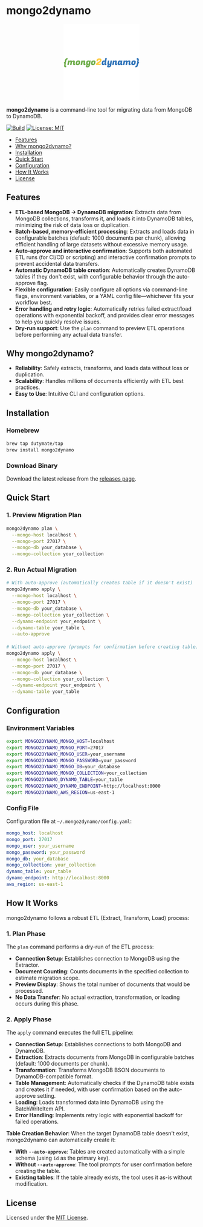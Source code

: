 # mongo2dynamo

<p align="center">
  <img src="images/logo.png" alt="mongo2dynamo Logo" width="200"/>
</p>

**mongo2dynamo** is a command-line tool for migrating data from MongoDB to DynamoDB.

[![Build](https://github.com/dutymate/mongo2dynamo/actions/workflows/build.yaml/badge.svg)](https://github.com/dutymate/mongo2dynamo/actions/workflows/build.yaml)
[![License: MIT](https://img.shields.io/badge/License-MIT-blue.svg)](LICENSE)

- [Features](#features)
- [Why mongo2dynamo?](#why-mongo2dynamo)
- [Installation](#installation)
- [Quick Start](#quick-start)
- [Configuration](#configuration)
- [How It Works](#how-it-works)
- [License](#license)

## Features

- **ETL-based MongoDB → DynamoDB migration**: Extracts data from MongoDB collections, transforms it, and loads it into DynamoDB tables, minimizing the risk of data loss or duplication.
- **Batch-based, memory-efficient processing**: Extracts and loads data in configurable batches (default: 1000 documents per chunk), allowing efficient handling of large datasets without excessive memory usage.
- **Auto-approve and interactive confirmation**: Supports both automated ETL runs (for CI/CD or scripting) and interactive confirmation prompts to prevent accidental data transfers.
- **Automatic DynamoDB table creation**: Automatically creates DynamoDB tables if they don't exist, with configurable behavior through the auto-approve flag.
- **Flexible configuration**: Easily configure all options via command-line flags, environment variables, or a YAML config file—whichever fits your workflow best.
- **Error handling and retry logic**: Automatically retries failed extract/load operations with exponential backoff, and provides clear error messages to help you quickly resolve issues.
- **Dry-run support**: Use the `plan` command to preview ETL operations before performing any actual data transfer.

## Why mongo2dynamo?

- **Reliability**: Safely extracts, transforms, and loads data without loss or duplication.
- **Scalability**: Handles millions of documents efficiently with ETL best practices.
- **Easy to Use**: Intuitive CLI and configuration options.

## Installation

### Homebrew

```bash
brew tap dutymate/tap
brew install mongo2dynamo
```

### Download Binary

Download the latest release from the [releases page](https://github.com/dutymate/mongo2dynamo/releases).

## Quick Start

### 1. Preview Migration Plan

```bash
mongo2dynamo plan \
  --mongo-host localhost \
  --mongo-port 27017 \
  --mongo-db your_database \
  --mongo-collection your_collection
```

### 2. Run Actual Migration

```bash
# With auto-approve (automatically creates table if it doesn't exist)
mongo2dynamo apply \
  --mongo-host localhost \
  --mongo-port 27017 \
  --mongo-db your_database \
  --mongo-collection your_collection \
  --dynamo-endpoint your_endpoint \
  --dynamo-table your_table \
  --auto-approve

# Without auto-approve (prompts for confirmation before creating table)
mongo2dynamo apply \
  --mongo-host localhost \
  --mongo-port 27017 \
  --mongo-db your_database \
  --mongo-collection your_collection \
  --dynamo-endpoint your_endpoint \
  --dynamo-table your_table
```

## Configuration

### Environment Variables

```bash
export MONGO2DYNAMO_MONGO_HOST=localhost
export MONGO2DYNAMO_MONGO_PORT=27017
export MONGO2DYNAMO_MONGO_USER=your_username
export MONGO2DYNAMO_MONGO_PASSWORD=your_password
export MONGO2DYNAMO_MONGO_DB=your_database
export MONGO2DYNAMO_MONGO_COLLECTION=your_collection
export MONGO2DYNAMO_DYNAMO_TABLE=your_table
export MONGO2DYNAMO_DYNAMO_ENDPOINT=http://localhost:8000
export MONGO2DYNAMO_AWS_REGION=us-east-1
```

### Config File

Configuration file at `~/.mongo2dynamo/config.yaml`:

```yaml
mongo_host: localhost
mongo_port: 27017
mongo_user: your_username
mongo_password: your_password
mongo_db: your_database
mongo_collection: your_collection
dynamo_table: your_table
dynamo_endpoint: http://localhost:8000
aws_region: us-east-1
```

## How It Works

mongo2dynamo follows a robust ETL (Extract, Transform, Load) process:

### 1. Plan Phase
The `plan` command performs a dry-run of the ETL process:
- **Connection Setup**: Establishes connection to MongoDB using the Extractor.
- **Document Counting**: Counts documents in the specified collection to estimate migration scope.
- **Preview Display**: Shows the total number of documents that would be processed.
- **No Data Transfer**: No actual extraction, transformation, or loading occurs during this phase.

### 2. Apply Phase
The `apply` command executes the full ETL pipeline:
- **Connection Setup**: Establishes connections to both MongoDB and DynamoDB.
- **Extraction**: Extracts documents from MongoDB in configurable batches (default: 1000 documents per chunk).
- **Transformation**: Transforms MongoDB BSON documents to DynamoDB-compatible format.
- **Table Management**: Automatically checks if the DynamoDB table exists and creates it if needed, with user confirmation based on the auto-approve setting.
- **Loading**: Loads transformed data into DynamoDB using the BatchWriteItem API.
- **Error Handling**: Implements retry logic with exponential backoff for failed operations.

**Table Creation Behavior**: When the target DynamoDB table doesn't exist, mongo2dynamo can automatically create it:
- **With `--auto-approve`**: Tables are created automatically with a simple schema (using `id` as the primary key).
- **Without `--auto-approve`**: The tool prompts for user confirmation before creating the table.
- **Existing tables**: If the table already exists, the tool uses it as-is without modification.

## License

Licensed under the [MIT License](LICENSE).
